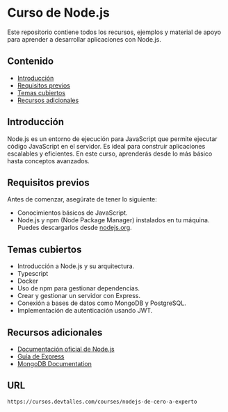 # Curso de Node.js

Este repositorio contiene todos los recursos, ejemplos y material de apoyo para aprender a desarrollar aplicaciones con Node.js.

## Contenido

- [Introducción](#introducción)
- [Requisitos previos](#requisitos-previos)
- [Temas cubiertos](#temas-cubiertos)
- [Recursos adicionales](#recursos-adicionales)

## Introducción

Node.js es un entorno de ejecución para JavaScript que permite ejecutar código JavaScript en el servidor. Es ideal para construir aplicaciones escalables y eficientes. En este curso, aprenderás desde lo más básico hasta conceptos avanzados.

## Requisitos previos

Antes de comenzar, asegúrate de tener lo siguiente:

- Conocimientos básicos de JavaScript.
- Node.js y npm (Node Package Manager) instalados en tu máquina. Puedes descargarlos desde [nodejs.org](https://nodejs.org/).

## Temas cubiertos

- Introducción a Node.js y su arquitectura.
- Typescript
- Docker
- Uso de npm para gestionar dependencias.
- Crear y gestionar un servidor con Express.
- Conexión a bases de datos como MongoDB y PostgreSQL.
- Implementación de autenticación usando JWT.

## Recursos adicionales

- [Documentación oficial de Node.js](https://nodejs.org/en/docs/)
- [Guía de Express](https://expressjs.com/)
- [MongoDB Documentation](https://docs.mongodb.com/)

## URL

`https://cursos.devtalles.com/courses/nodejs-de-cero-a-experto`
